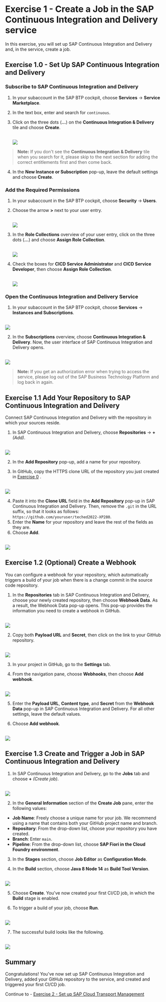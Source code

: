 # Exercise 1 - Create a Job in the SAP Continuous Integration and Delivery service

In this exercise, you will set up SAP Continuous Integration and Delivery and, in the service, create a job.

## Exercise 1.0 - Set Up SAP Continuous Integration and Delivery

### Subscribe to SAP Continuous Integration and Delivery

1. In your subaccount in the SAP BTP cockpit, choose **Services** → **Service Marketplace**.

2. In the text box, enter and search for `continuous`.

3. Click on the three dots (**...**) on the **Continuous Integration & Delivery** tile and choose **Create**.

   <br>![](/exercises/ex1/images/create_subscription.png)

 > **Note:** If you don't see the **Continuous Integration & Delivery** tile when you search for it, please skip to the next section for adding the correct entitlements first and then come back.

4. In the **New Instance or Subscription** pop-up, leave the default settings and choose **Create**.

### Add the Required Permissions

1. In your subaccount in the SAP BTP cockpit, choose **Security** → **Users**.
 
2. Choose the arrow **>** next to your user entry.

   <br>![](/exercises/ex1/images/click_on_user.png)

3. In the **Role Collections** overview of your user entry, click on the three dots (**...**) and choose **Assign Role Collection**.

   <br>![](/exercises/ex1/images/assign_role.png)

4. Check the boxes for **CICD Service Administrator** and **CICD Service Developer**, then choose **Assign Role Collection**.

   <br>![](/exercises/ex1/images/assign_cicd_roles.png)

### Open the Continuous Integration and Delivery Service

1. In your subaccount in the SAP BTP cockpit, choose **Services** → **Instances and Subscriptions**.

<br>![](images/login_to_cicd.png)

2. In the **Subscriptions** overview, choose **Continuous Integration & Delivery**.
Now, the user interface of SAP Continuous Integration and Delivery opens.

<br>![](/exercises/ex1/images/open_service.png)

> **Note:** If you get an authorization error when trying to access the service, please log out of the SAP Business Technology Platform and log back in again.


## Exercise 1.1 Add Your Repository to SAP Continuous Integration and Delivery

Connect SAP Continuous Integration and Delivery with the repository in which your sources reside.

1. In SAP Continuous Integration and Delivery, choose **Repositories** → **+** _(Add)_.

<br>![](images/add_repo.png)

2. In the **Add Repository** pop-up, add a name for your repository.

3. In GitHub, copy the HTTPS clone URL of the repository you just created in [Exercise 0](../ex0#exercise-00---create-a-copy-of-this-repository) .

<br>![](images/clone_url.png)

4. Paste it into the **Clone URL** field in the **Add Repository** pop-up in SAP Continuous Integration and Delivery. Then, remove the `.git` in the URL suffix, so that it looks as follows: `https://github.com/youruser/teched2022-XP280`.
5. Enter the **Name** for your repository and leave the rest of the fields as they are.
6. Choose **Add**.
 
<br>![](images/configure_repo.png)


## Exercise 1.2 (Optional) Create a Webhook

You can configure a webhook for your repository, which automatically triggers a build of your job when there is a change commit in the source code repository. 
1. In the **Repositories** tab in SAP Continuous Integration and Delivery, choose your newly created repository, then choose **Webhook Data**.
As a result, the Webhook Data pop-up opens. This pop-up provides the information you need to create a webhook in GitHub.

<br>![](images/webhook_data_button.png)

2. Copy both **Payload URL** and **Secret**, then click on the link to your GitHub repository.

<br>![](images/webhook_payload_info.png)

3. In your project in GitHub, go to the **Settings** tab.

4. From the navigation pane, choose **Webhooks**, then choose **Add webhook**.
 
<br>![](images/add_webhook_button.png)

5. Enter the **Payload URL**, **Content type**, and **Secret** from the **Webhook Data** pop-up in SAP Continuous Integration and Delivery. For all other settings, leave the default values.

6. Choose **Add webhook**.

<br>![](images/webhook_config.png)

## Exercise 1.3 Create and Trigger a Job in SAP Continuous Integration and Delivery

1. In SAP Continuous Integration and Delivery, go to the **Jobs** tab and choose **+** _(Create job)_.

<br>![](images/add_a_job.png)

2. In the **General Information** section of the **Create Job** pane, enter the following values:
- **Job Name**: Freely choose a unique name for your job. We recommend using a name that contains both your GitHub project name and branch.
- **Repository**: From the drop-down list, choose your repository you have created.
- **Branch**: Enter `main`.
- **Pipeline**: From the drop-down list, choose **SAP Fiori in the Cloud Foundry environment**.

3. In the **Stages** section, choose **Job Editor** as **Configuration Mode**.

4. In the **Build** section, choose **Java 8 Node 14** as **Build Tool Version**.

<br>![](images/configure_a_job.png)

5. Choose **Create**. You've now created your first CI/CD job, in which the **Build** stage is enabled.

6. To trigger a build of your job, choose **Run**.

<br>![](images/trigger_build.png)

7. The successful build looks like the following.

<br>![](images/successful_build.png)


## Summary

Congratulations! You've now set up SAP Continuous Integration and Delivery, added your GitHub repository to the service, and created and triggered your first CI/CD job.

Continue to - [Exercise 2 - Set up SAP Cloud Transport Management](../ex2/README.md)

